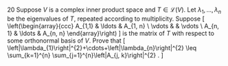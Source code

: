 20 Suppose $V$ is a complex inner product space and $T \in \mathcal{L}(V)$. Let $\lambda_{1}, \ldots, \lambda_{n}$ be the eigenvalues of $T$, repeated according to multiplicity. Suppose
\[
\left(\begin{array}{ccc}
A_{1,1} & \ldots & A_{1, n} \\
\vdots & & \vdots \\
A_{n, 1} & \ldots & A_{n, n}
\end{array}\right)
\]
is the matrix of $T$ with respect to some orthonormal basis of $V$. Prove that
\[
\left|\lambda_{1}\right|^{2}+\cdots+\left|\lambda_{n}\right|^{2} \leq \sum_{k=1}^{n} \sum_{j=1}^{n}\left|A_{j, k}\right|^{2} .
\]

